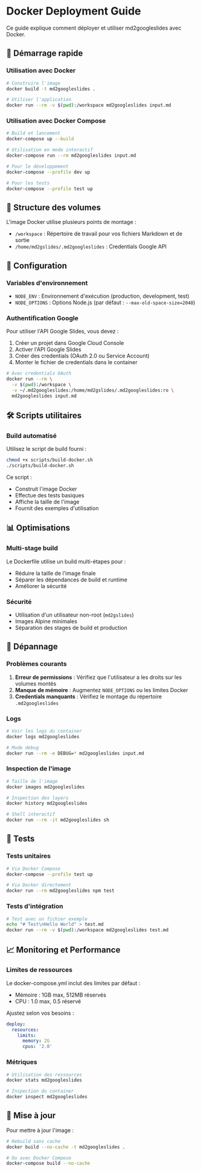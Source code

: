 # Docker Deployment Guide

Ce guide explique comment déployer et utiliser md2googleslides avec Docker.

## 🚀 Démarrage rapide

### Utilisation avec Docker

```bash
# Construire l'image
docker build -t md2googleslides .

# Utiliser l'application
docker run --rm -v $(pwd):/workspace md2googleslides input.md
```

### Utilisation avec Docker Compose

```bash
# Build et lancement
docker-compose up --build

# Utilisation en mode interactif
docker-compose run --rm md2googleslides input.md

# Pour le développement
docker-compose --profile dev up

# Pour les tests
docker-compose --profile test up
```

## 📁 Structure des volumes

L'image Docker utilise plusieurs points de montage :

- `/workspace` : Répertoire de travail pour vos fichiers Markdown et de sortie
- `/home/md2gslides/.md2googleslides` : Credentials Google API

## 🔧 Configuration

### Variables d'environnement

- `NODE_ENV` : Environnement d'exécution (production, development, test)
- `NODE_OPTIONS` : Options Node.js (par défaut : `--max-old-space-size=2048`)

### Authentification Google

Pour utiliser l'API Google Slides, vous devez :

1. Créer un projet dans Google Cloud Console
2. Activer l'API Google Slides
3. Créer des credentials (OAuth 2.0 ou Service Account)
4. Monter le fichier de credentials dans le container

```bash
# Avec credentials OAuth
docker run --rm \
  -v $(pwd):/workspace \
  -v ~/.md2googleslides:/home/md2gslides/.md2googleslides:ro \
  md2googleslides input.md
```

## 🛠️ Scripts utilitaires

### Build automatisé

Utilisez le script de build fourni :

```bash
chmod +x scripts/build-docker.sh
./scripts/build-docker.sh
```

Ce script :
- Construit l'image Docker
- Effectue des tests basiques
- Affiche la taille de l'image
- Fournit des exemples d'utilisation

## 📊 Optimisations

### Multi-stage build

Le Dockerfile utilise un build multi-étapes pour :
- Réduire la taille de l'image finale
- Séparer les dépendances de build et runtime
- Améliorer la sécurité

### Sécurité

- Utilisation d'un utilisateur non-root (`md2gslides`)
- Images Alpine minimales
- Séparation des stages de build et production

## 🐛 Dépannage

### Problèmes courants

1. **Erreur de permissions** : Vérifiez que l'utilisateur a les droits sur les volumes montés
2. **Manque de mémoire** : Augmentez `NODE_OPTIONS` ou les limites Docker
3. **Credentials manquants** : Vérifiez le montage du répertoire `.md2googleslides`

### Logs

```bash
# Voir les logs du container
docker logs md2googleslides

# Mode debug
docker run --rm -e DEBUG=* md2googleslides input.md
```

### Inspection de l'image

```bash
# Taille de l'image
docker images md2googleslides

# Inspection des layers
docker history md2googleslides

# Shell interactif
docker run --rm -it md2googleslides sh
```

## 🧪 Tests

### Tests unitaires

```bash
# Via Docker Compose
docker-compose --profile test up

# Via Docker directement
docker run --rm md2googleslides npm test
```

### Tests d'intégration

```bash
# Test avec un fichier exemple
echo "# Test\nHello World" > test.md
docker run --rm -v $(pwd):/workspace md2googleslides test.md
```

## 📈 Monitoring et Performance

### Limites de ressources

Le docker-compose.yml inclut des limites par défaut :
- Mémoire : 1GB max, 512MB réservés
- CPU : 1.0 max, 0.5 réservé

Ajustez selon vos besoins :

```yaml
deploy:
  resources:
    limits:
      memory: 2G
      cpus: '2.0'
```

### Métriques

```bash
# Utilisation des ressources
docker stats md2googleslides

# Inspection du container
docker inspect md2googleslides
```

## 🔄 Mise à jour

Pour mettre à jour l'image :

```bash
# Rebuild sans cache
docker build --no-cache -t md2googleslides .

# Ou avec Docker Compose
docker-compose build --no-cache
```
